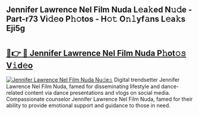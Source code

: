 ## Jennifer Lawrence Nel Film Nuda L𝚎a𝚔ed N𝚞𝚍e - Part-r73 Vi𝚍𝚎o P𝚑𝚘tos - H𝚘𝚝 O𝚗𝚕yf𝚊ns L𝚎a𝚔s Eji5g

# <h2><a href="http://kf5v8fj.oniu.top/?m=Jennifer+Lawrence+Nel+Film+Nuda">🔗👉 🔴 Jennifer Lawrence Nel Film Nuda P𝚑ot𝚘𝚜 V𝚒d𝚎o</a></h2>

[![Jennifer Lawrence Nel Film Nuda Nu𝚍e𝚜](https://i.imgur.com/0qMVB7G.gif)](http://kf5v8fj.oniu.top/?m=Jennifer+Lawrence+Nel+Film+Nuda)
Digital trendsetter Jennifer Lawrence Nel Film Nuda, famed for disseminating lifestyle and dance-related content via dance presentations and vlogs on social media. Compassionate counselor Jennifer Lawrence Nel Film Nuda, famed for their ability to provide emotional support and guidance to those in need.  
